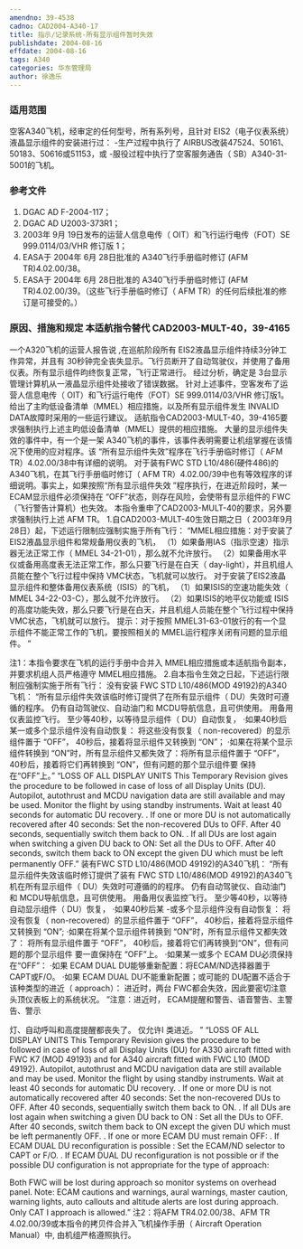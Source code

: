 ```yaml
---
amendno: 39-4538
cadno: CAD2004-A340-17
title: 指示/记录系统-所有显示组件暂时失效
publishdate: 2004-08-16
effdate: 2004-08-16
tags: A340
categories: 华东管理局
author: 徐逸乐
---
```


### 适用范围 
空客A340飞机，经审定的任何型号，所有系列号，且针对 EIS2（电子仪表系统）液晶显示组件的安装进行过：
-生产过程中执行了 AIRBUS改装47524、50161、50183、50616或51153，或
-服役过程中执行了空客服务通告（ SB）A340-31-5001的飞机。

<!--more-->
### 参考文件
1. DGAC AD F-2004-117； 
2. DGAC AD U2003-373R1； 
3. 2003年 9月 19日发布的运营人信息电传（ OIT）和飞行运行电传（FOT）SE 999.0114/03/VHR 修订版 1； 
4. EASA于 2004年 6月 28日批准的 A340飞行手册临时修订 (AFM TR)4.02.00/38。 
5. EASA于 2004年 6月 28日批准的 A340飞行手册临时修订 (AFM TR)4.02.00/39。（这些飞行手册临时修订（ AFM TR）的任何后续批准的修订是可接受的。）

### 原因、措施和规定 本适航指令替代 CAD2003-MULT-40，39-4165 
一个A320飞机的运营人报告说 ,在巡航阶段所有 EIS2液晶显示组件持续3分钟工作异常，并且有 30秒钟完全丧失显示。飞行员断开了自动驾驶仪，并使用了备用仪表。所有显示组件昀终恢复正常，飞行正常进行。 
经过分析，确定是 3台显示管理计算机从一液晶显示组件处接收了错误数据。 
针对上述事件，空客发布了运营人信息电传（ OIT）和飞行运行电传（FOT）SE 999.0114/03/VHR 修订版1。给出了主昀低设备清单（MMEL）相应措施，以及所有显示组件发生 INVALID DATA故障时采用的一些运行建议。 
适航指令CAD2003-MULT-40，39-4165要求强制执行上述主昀低设备清单（MMEL）提供的相应措施。 
大量的显示组件失效的事件中，有一个是一架 A340飞机的事件，该事件表明需要让机组掌握在该情况下使用的应对程序。该 “所有显示组件失效”程序在飞行手册临时修订（ AFM TR）4.02.00/38中有详细的说明。 
对于装有FWC STD L10/486(硬件486)的A340飞机，在其飞行手册临时修订（ AFM TR）4.02.00/39中也有等效程序的详细说明。事实上，如果按照“所有显示组件失效 ”程序执行，在进近阶段时，某一 ECAM显示组件必须保持在 “OFF”状态，则存在风险，会使带有显示组件的 FWC（飞行警告计算机）也失效。 
本指令重申了CAD2003-MULT-40的要求，另外要求强制执行上述 AFM TR。 
1.自CAD2003-MULT-40生效日期之日（ 2003年9月28日）起，下述运行限制应强制实施于所有飞行： 
“MMEL相应措施：对于安装了EIS2液晶显示组件和常规备用仪表的飞机，
（1）如果备用IAS（指示空速）指示器无法正常工作（ MMEL 34-21-01），那么就不允许放行。 
（2）如果备用水平仪或备用高度表无法正常工作，那么只要飞行是在白天（ day-light），并且机组人员能在整个飞行过程中保持 VMC状态，飞机就可以放行。 
对于安装了EIS2液晶显示组件和整体备用仪表系统（ISIS）的飞机，
（1）如果ISIS的空速功能失效（ MMEL 34-22-03-C），那么就不允许放行。 
（2）如果ISIS的地平仪功能或 ISIS的高度功能失效，那么只要飞行是在白天，并且机组人员能在整个飞行过程中保持 VMC状态，飞机就可以放行。 提示：对于按照 MMEL31-63-01放行的有一个显示组件不能正常工作的飞机，要按照相关的 MMEL运行程序关闭有问题的显示组件。 ”

注1：本指令要求在飞机的运行手册中合并入 MMEL相应措施或本适航指令副本，并要求机组人员严格遵守 MMEL相应措施。 
2.自本指令生效之日起，下述运行限制应强制实施于所有飞行：
没有安装 FWC STD L10/486(MOD 49192)的A340飞机： 
“所有显示组件失效该临时修订提供了在所有显示组件（ DU）失效时可遵循的程序。 
仍有自动驾驶仪、自动油门和 MCDU导航信息，且可供使用。 用备用仪表监控飞行。 
至少等40秒，以等待显示组件（ DU）自动恢复， 
·如果40秒后某一或多个显示组件没有自动恢复： 将这些没有恢复（ non-recovered）的显示组件置于 “OFF”， 40秒后，接着将显示组件又转换到 “ON”； 
·如果在将某个显示组件转换到 “ON”时，所有显示组件又都失效了：将所有显示组件置于 “OFF”， 40秒后，接着将它们再转换到 “ON”，但有问题的那个显示组件要
保持在“OFF”上。” 
“LOSS OF ALL DISPLAY UNITS 
This Temporary Revision gives the procedure to be followed in case of loss of all Display Units (DU). 
Autopilot, autothrust and MCDU navigation data are still available and may be used. Monitor the flight by using standby instruments. 
Wait at least 40 seconds for automatic DU recovery. 
. If one or more DU is not automatically recovered after 40 seconds: Set the non-recovered DUs to OFF. After 40 seconds, sequentially switch them back to ON. 
. If all DUs are lost again when switching a given DU back to ON: Set all the DUs to OFF. After 40 seconds, switch them back to ON except the given DU 
which must be left permanently OFF.”
装有FWC STD L10/486(MOD 49192)的A340飞机： 
“所有显示组件失效该临时修订提供了装有 FWC STD L10/486(MOD 49192)的A340飞机在所有显示组件（ DU）失效时可遵循的的程序。 
仍有自动驾驶仪、自动油门和 MCDU导航信息，且可供使用。 用备用仪表监控飞行。 
至少等40秒，以等待自动显示组件（ DU）恢复， 
·如果40秒后某 -或多个显示组件没有自动恢复： 将没有恢复（ non-recovered）的显示组件置于 “OFF”， 40秒后，接着将显示组件又转换到 “ON”; 
·如果在将某个显示组件转换到 “ON”时，所有显示组件又都失效
了： 将所有显示组件置于 “OFF”， 40秒后，接着将它们再转换到“ON”，但有问题的那个显示组件
要一直保持在 “OFF”上。 
·如果某一或多个 ECAM DU必须保持在“OFF”： 
·如果
ECAM DUAL DU能够重新配置：将ECAM/ND选择器置于 CAPT或F/O。 
·如果
ECAM DUAL DU不能重新配置；或可能的 DU配置不适合于该种类型的进近（ approach）： 进近时，两台 FWC都会失效，因此要密切注意头顶仪表板上的系统状况。 ”注意：进近时， ECAM提醒和警告、语音警告、主警告、警示

灯、自动呼叫和高度提醒都丧失了。 仅允许I 类进近。 ” 
“LOSS OF ALL DISPLAY UNITS 
This Temporary Revision gives the procedure to be followed in case of loss of all Display Units (DU) for A330 aircraft fitted with FWC K7 (MOD 49193) and for A340 aircraft fitted with FWC L10 (MOD 49192). 
Autopilot, autothrust and MCDU navigation data are still available and may be used. Monitor the flight by using standby instruments. 
Wait at least 40 seconds for automatic DU recovery. 
. If one or more DU is not automatically recovered after 40 seconds: Set the non-recovered DUs to OFF. After 40 seconds, sequentially switch them back to ON. 
. If all DUs are lost again when switching a given DU back to ON : Set all the DUs to OFF. After 40 seconds, switch them back to ON except the given DU 
which must be left permanently OFF. 
. If one or more ECAM DU must remain OFF: 
. If ECAM DUAL DU reconfiguration is possible : Set the ECAM/ND selector to CAPT or F/O. 
. If ECAM DUAL DU reconfiguration is not possible or if the possible DU configuration is not appropriate for the type of approach: 

Both FWC will be lost during approach so monitor systems on overhead panel. Note: ECAM cautions and warnings, aural warnings, master 
caution, warning lights, auto callouts and altitude alerts are lost during approach. 
Only CAT I approach is allowed.”
注2：将AFM TR4.02.00/38、AFM TR 4.02.00/39或本指令的拷贝件合并入飞机操作手册（ Aircraft Operation Manual）中, 由机组严格遵照执行。
